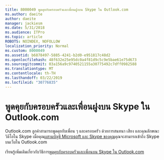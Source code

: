 ```yaml
---
title: 8000049 พูดคุยกับครอบครัวและเพื่อนฝูงบน Skype ใน Outlook.com
ms.author: daeite
author: daeite
manager: jackiesm
ms.date: 5/31/2018
ms.audience: ITPro
ms.topic: article
ROBOTS: NOINDEX, NOFOLLOW
localization_priority: Normal
ms.custom: 8000049
ms.assetid: b6878497-5885-4241-b2d0-e951817c48d2
ms.openlocfilehash: 48f632e25e95dc0a4f81d9c5c9e5bae61e75d673
ms.sourcegitcommit: 03a156a9c9740521155a30775492c7dff0982588
ms.translationtype: MT
ms.contentlocale: th-TH
ms.lasthandoff: 03/22/2019
ms.locfileid: "30776835"
---
```

# <a name="talk-to-family-and-friends-on-skype-in-outlookcom"></a>พูดคุยกับครอบครัวและเพื่อนฝูงบน Skype ใน Outlook.com

Outlook.com ลูกค้าสามารถพูดคุยกับเพื่อน ๆ และครอบครัว ด้วยการสนทนา เสียง และคุณลักษณะวิดีโอใน Skype เมื่อคุณ[ผสานบัญชี Microsoft และ Skype ของคุณ](https://go.microsoft.com/fwlink/p/?linkid=2001101&amp;clcid=0x409)คุณจะสามารถเข้าถึง Skype บนเว็บใน Outlook.com
  
เรียนรู้เพิ่มเติมเกี่ยวกับวิธีการ[พูดคุยกับครอบครัวและเพื่อนบน Skype ใน Outlook.com](https://go.microsoft.com/fwlink/p/?linkid=2001407&amp;clcid=0x409)
  


